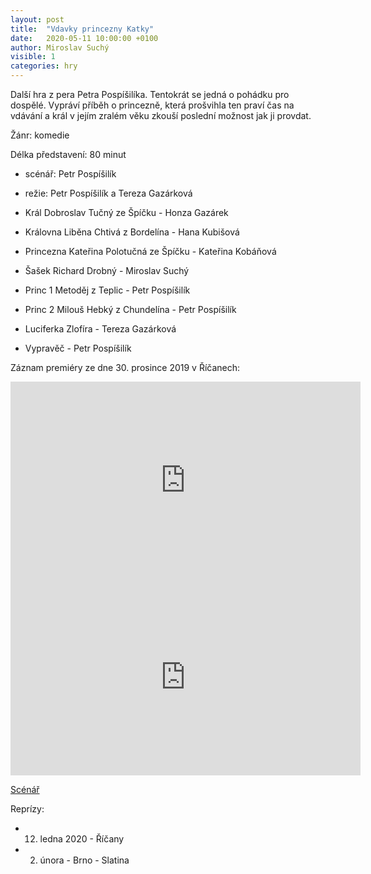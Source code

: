```yaml
---
layout: post
title:  "Vdavky princezny Katky"
date:   2020-05-11 10:00:00 +0100
author: Miroslav Suchý
visible: 1
categories: hry
---
```

Další hra z pera Petra Pospíšilíka. Tentokrát se jedná o pohádku pro dospělé. Vypráví příběh o princezně, která prošvihla ten praví čas na vdávání a král v jejím zralém věku zkouší poslední možnost jak ji provdat.

Žánr: komedie

Délka představení: 80 minut

 * scénář: Petr Pospíšilík
 * režie: Petr Pospíšilík a Tereza Gazárková

 * Král Dobroslav Tučný ze Špíčku - Honza Gazárek
 * Královna Liběna Chtivá z Bordelína - Hana Kubišová
 * Princezna Kateřina Polotučná ze Špíčku - Kateřina Kobáňová
 * Šašek Richard Drobný - Miroslav Suchý
 * Princ 1 Metoděj z Teplic - Petr Pospíšilík
 * Princ 2 Milouš Hebký z Chundelína - Petr Pospíšilík
 * Luciferka Zlofíra - Tereza Gazárková
 * Vypravěč - Petr Pospíšilík

Záznam premiéry ze dne 30. prosince 2019 v Říčanech:

<iframe width="560" height="315" src="https://www.youtube.com/embed/eXaPB4qdpDU" frameborder="0" allow="accelerometer; autoplay; encrypted-media; gyroscope; picture-in-picture" allowfullscreen></iframe>
<iframe width="560" height="315" src="https://www.youtube.com/embed/kJ7Xz40o8lo" frameborder="0" allow="accelerometer; autoplay; encrypted-media; gyroscope; picture-in-picture" allowfullscreen></iframe>

[Scénář](https://docs.google.com/document/d/1jB8l8rsLkj-vQOZDkjIq3UZDkb8UtUdh6XkMPV4LHwI/edit?usp=sharing)

Reprízy:

 * 12. ledna 2020 - Říčany
 * 2. února - Brno - Slatina
